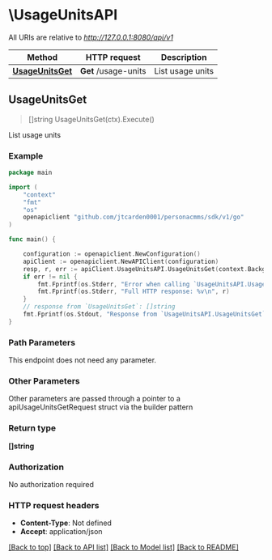 # \UsageUnitsAPI

All URIs are relative to *http://127.0.0.1:8080/api/v1*

Method | HTTP request | Description
------------- | ------------- | -------------
[**UsageUnitsGet**](UsageUnitsAPI.md#UsageUnitsGet) | **Get** /usage-units | List usage units



## UsageUnitsGet

> []string UsageUnitsGet(ctx).Execute()

List usage units



### Example

```go
package main

import (
	"context"
	"fmt"
	"os"
	openapiclient "github.com/jtcarden0001/personacmms/sdk/v1/go"
)

func main() {

	configuration := openapiclient.NewConfiguration()
	apiClient := openapiclient.NewAPIClient(configuration)
	resp, r, err := apiClient.UsageUnitsAPI.UsageUnitsGet(context.Background()).Execute()
	if err != nil {
		fmt.Fprintf(os.Stderr, "Error when calling `UsageUnitsAPI.UsageUnitsGet``: %v\n", err)
		fmt.Fprintf(os.Stderr, "Full HTTP response: %v\n", r)
	}
	// response from `UsageUnitsGet`: []string
	fmt.Fprintf(os.Stdout, "Response from `UsageUnitsAPI.UsageUnitsGet`: %v\n", resp)
}
```

### Path Parameters

This endpoint does not need any parameter.

### Other Parameters

Other parameters are passed through a pointer to a apiUsageUnitsGetRequest struct via the builder pattern


### Return type

**[]string**

### Authorization

No authorization required

### HTTP request headers

- **Content-Type**: Not defined
- **Accept**: application/json

[[Back to top]](#) [[Back to API list]](../README.md#documentation-for-api-endpoints)
[[Back to Model list]](../README.md#documentation-for-models)
[[Back to README]](../README.md)

